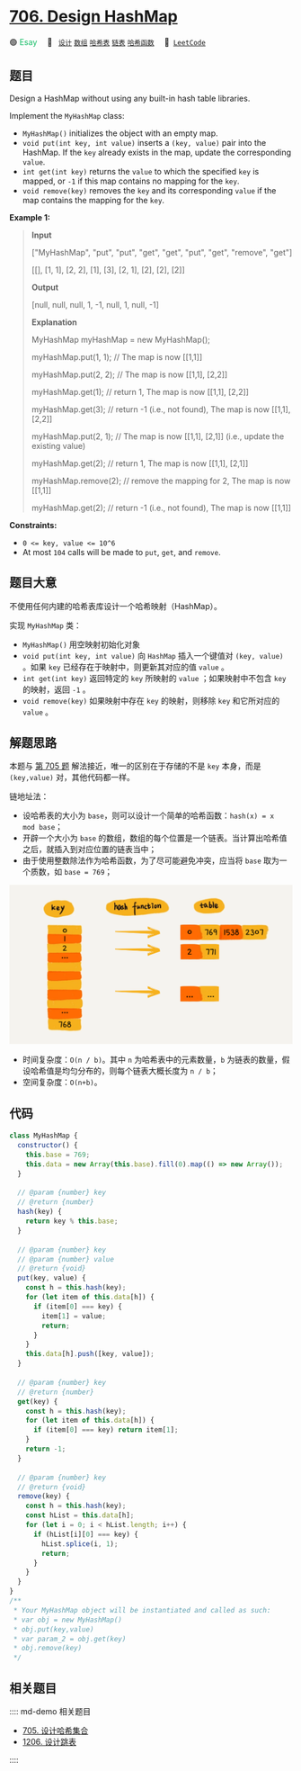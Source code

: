 # [706. Design HashMap](https://leetcode.com/problems/design-hashmap/)

🟢 <font color=#15bd66>Esay</font>&emsp; 🔖&ensp; [`设计`](/leetcode/outline/tag/design.md) [`数组`](/leetcode/outline/tag/array.md) [`哈希表`](/leetcode/outline/tag/hash-table.md) [`链表`](/leetcode/outline/tag/linked-list.md) [`哈希函数`](/leetcode/outline/tag/hash-function.md)&emsp; 🔗&ensp;[`LeetCode`](https://leetcode.com/problems/design-hashmap/)

## 题目

Design a HashMap without using any built-in hash table libraries.

Implement the `MyHashMap` class:

- `MyHashMap()` initializes the object with an empty map.
- `void put(int key, int value)` inserts a `(key, value)` pair into the HashMap. If the `key` already exists in the map, update the corresponding `value`.
- `int get(int key)` returns the `value` to which the specified `key` is mapped, or `-1` if this map contains no mapping for the `key`.
- `void remove(key)` removes the `key` and its corresponding `value` if the map contains the mapping for the `key`.

**Example 1:**

> **Input**
>
> ["MyHashMap", "put", "put", "get", "get", "put", "get", "remove", "get"]
>
> [[], [1, 1], [2, 2], [1], [3], [2, 1], [2], [2], [2]]
>
> **Output**
>
> [null, null, null, 1, -1, null, 1, null, -1]
>
> **Explanation**
>
> MyHashMap myHashMap = new MyHashMap();
>
> myHashMap.put(1, 1); // The map is now [[1,1]]
>
> myHashMap.put(2, 2); // The map is now [[1,1], [2,2]]
>
> myHashMap.get(1); // return 1, The map is now [[1,1], [2,2]]
>
> myHashMap.get(3); // return -1 (i.e., not found), The map is now [[1,1], [2,2]]
>
> myHashMap.put(2, 1); // The map is now [[1,1], [2,1]] (i.e., update the existing value)
>
> myHashMap.get(2); // return 1, The map is now [[1,1], [2,1]]
>
> myHashMap.remove(2); // remove the mapping for 2, The map is now [[1,1]]
>
> myHashMap.get(2); // return -1 (i.e., not found), The map is now [[1,1]]

**Constraints:**

- `0 <= key, value <= 10^6`
- At most `104` calls will be made to `put`, `get`, and `remove`.

## 题目大意

不使用任何内建的哈希表库设计一个哈希映射（HashMap）。

实现 `MyHashMap` 类：

- `MyHashMap()` 用空映射初始化对象
- `void put(int key, int value)` 向 `HashMap` 插入一个键值对 `(key, value)` 。如果 `key` 已经存在于映射中，则更新其对应的值 `value` 。
- `int get(int key)` 返回特定的 `key` 所映射的 `value` ；如果映射中不包含 `key` 的映射，返回 `-1` 。
- `void remove(key)` 如果映射中存在 `key` 的映射，则移除 `key` 和它所对应的 `value` 。

## 解题思路

本题与 [第 705 题](./0705.md) 解法接近，唯一的区别在于存储的不是 `key` 本身，而是 `(key,value)` 对，其他代码都一样。

链地址法：

- 设哈希表的大小为 `base`，则可以设计一个简单的哈希函数：`hash(x) = x mod base`；
- 开辟一个大小为 `base` 的数组，数组的每个位置是一个链表。当计算出哈希值之后，就插入到对应位置的链表当中；
- 由于使用整数除法作为哈希函数，为了尽可能避免冲突，应当将 `base` 取为一个质数，如 `base = 769`；

![](./images/705.png)

- 时间复杂度：`O(n / b)`。其中 `n` 为哈希表中的元素数量，`b` 为链表的数量，假设哈希值是均匀分布的，则每个链表大概长度为 `n / b`；
- 空间复杂度：`O(n+b)`。

## 代码

```javascript
class MyHashMap {
  constructor() {
    this.base = 769;
    this.data = new Array(this.base).fill(0).map(() => new Array());
  }

  // @param {number} key
  // @return {number}
  hash(key) {
    return key % this.base;
  }

  // @param {number} key
  // @param {number} value
  // @return {void}
  put(key, value) {
    const h = this.hash(key);
    for (let item of this.data[h]) {
      if (item[0] === key) {
        item[1] = value;
        return;
      }
    }
    this.data[h].push([key, value]);
  }

  // @param {number} key
  // @return {number}
  get(key) {
    const h = this.hash(key);
    for (let item of this.data[h]) {
      if (item[0] === key) return item[1];
    }
    return -1;
  }

  // @param {number} key
  // @return {void}
  remove(key) {
    const h = this.hash(key);
    const hList = this.data[h];
    for (let i = 0; i < hList.length; i++) {
      if (hList[i][0] === key) {
        hList.splice(i, 1);
        return;
      }
    }
  }
}
/**
 * Your MyHashMap object will be instantiated and called as such:
 * var obj = new MyHashMap()
 * obj.put(key,value)
 * var param_2 = obj.get(key)
 * obj.remove(key)
 */
```

## 相关题目

:::: md-demo 相关题目

- [705. 设计哈希集合](./0705.md)
- [1206. 设计跳表](https://leetcode.com/problems/design-skiplist)

::::
